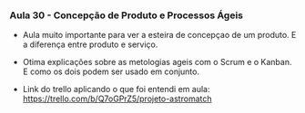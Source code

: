 ### Aula 30 - Concepção de Produto e Processos Ágeis

- Aula muito importante para ver a esteira de concepçao de um produto. E a diferença entre produto e serviço.

- Otima explicações sobre as metologias ageis com o Scrum e o Kanban. E como os dois podem ser usado em conjunto.

- Link do trello aplicando o que foi entendi em aula:
https://trello.com/b/Q7oGPrZ5/projeto-astromatch